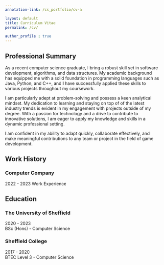 ```yaml
---
annotation-link: /cs_portfolio/cv-a

layout: default
title: Curriculum Vitae
permalink: /cv/

author_profile : true
---
```


## Professional Summary
As a recent computer science graduate, I bring a robust skill set in software development, algorithms, and data structures. My academic background has equipped me with a solid foundation in programming languages such as Java, Python, and <span class="text-highlight">C++</span>, and I have successfully applied these skills to various projects throughout my coursework. 

I am particularly adept at problem-solving and possess a keen analytical mindset. My dedication to learning and staying on top of of the latest industry trends is evident in my engagement with projects outside of my degree. With a passion for technology and a drive to contribute to innovative solutions, I am eager to apply my knowledge and skills in a dynamic professional setting. 

I am confident in my ability to adapt quickly, collaborate effectively, and make meaningful contributions to any team or project in the field of game development.


## Work History
### Computer Company
2022 - 2023
Work Experience


## Education
### The University of Sheffield
2020 - 2023  
BSc (Hons) - Computer Science

### Sheffield College
2017 - 2020  
BTEC Level 3 - Computer Science
